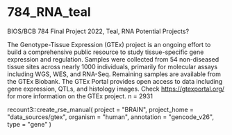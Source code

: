 # 784_RNA_teal
BIOS/BCB 784 Final Project 2022, Teal, RNA
Potential Projects?

The Genotype-Tissue Expression (GTEx) project is an ongoing effort to build a comprehensive public resource to study tissue-specific gene expression and regulation. Samples were collected from 54 non-diseased tissue sites across nearly 1000 individuals, primarily for molecular assays including WGS, WES, and RNA-Seq. Remaining samples are available from the GTEx Biobank. The GTEx Portal provides open access to data including gene expression, QTLs, and histology images. Check <https://gtexportal.org/> for more information on the GTEx project.
n = 2931

recount3::create_rse_manual(
    project = "BRAIN",
    project_home = "data_sources/gtex",
    organism = "human",
    annotation = "gencode_v26",
    type = "gene"
)
``````````````````````````````````````````````````````````````````